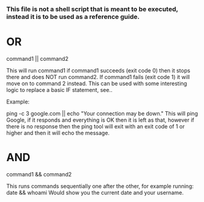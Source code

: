 ### This file is not a shell script that is meant to be executed, instead it is to be used as a reference guide.

# OR

command1 || command2

This will run command1 if command1 succeeds (exit code 0) then it stops there and does NOT run command2.
If command1 fails (exit code 1) it will move on to command 2 instead.
This can be used with some interesting logic to replace a basic IF statement, see..

Example:

ping -c 3 google.com || echo "Your connection may be down."
This will ping Google, if it responds and everything is OK then it is left as that, however if there is no
response then the ping tool will exit with an exit code of 1 or higher and then it will echo the message.

# AND

command1 && command2

This runs commands sequentially one after the other, for example running: date && whoami
Would show you the current date and your username.

